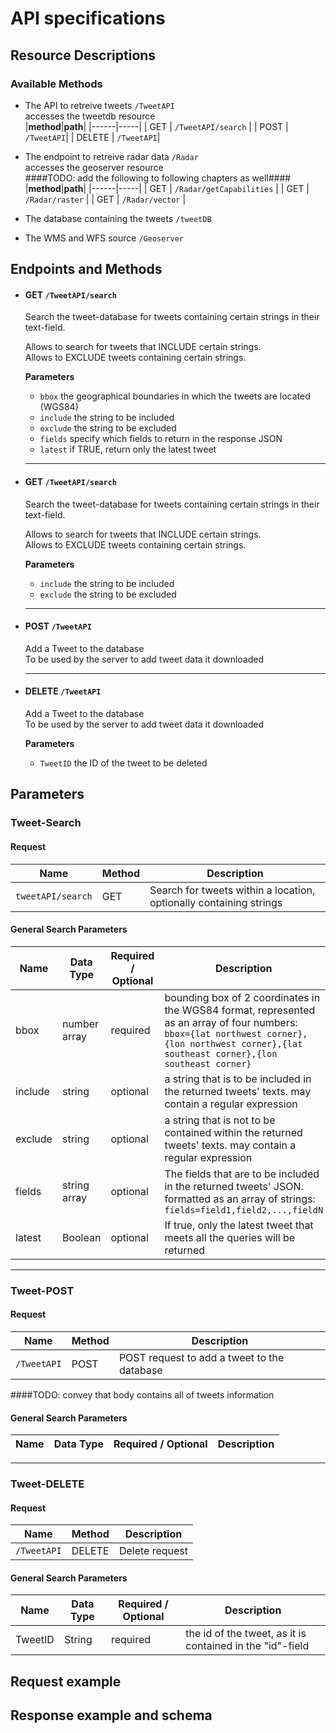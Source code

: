 # API specifications
## Resource Descriptions
 ### Available Methods
 * The API to retreive tweets `/TweetAPI`  
    accesses the tweetdb resource  
  |**method**|**path**|
  |------|-----|
  |  GET | `/TweetAPI/search` |
  | POST | `/TweetAPI`|
  | DELETE | `/TweetAPI`|

 * The endpoint to retreive radar data `/Radar`  
    accesses the geoserver resource   
   ####TODO: add the following to following chapters as well####  
  |**method**|**path**|
  |------|-----|
  |  GET | `/Radar/getCapabilities` |
  |  GET | `/Radar/raster` |
  |  GET | `/Radar/vector` |

 * The database containing the tweets `/tweetDB`  
 * The WMS and WFS source `/Geoserver`

## Endpoints and Methods


* #### GET `/TweetAPI/search`  
  Search the tweet-database for tweets containing certain strings in their text-field.  

  Allows to search for tweets that INCLUDE certain strings.  
  Allows to EXCLUDE tweets containing certain strings.  

  **Parameters**  
  * `bbox` the geographical boundaries in which the tweets are located (WGS84)  
  * `include` the string to be included  
  * `exclude` the string to be excluded  
  * `fields` specify which fields to return in the response JSON  
  * `latest` if TRUE, return only the latest tweet


  <hr>

* #### GET `/TweetAPI/search`  
  Search the tweet-database for tweets containing certain strings in their text-field.  

  Allows to search for tweets that INCLUDE certain strings.  
  Allows to EXCLUDE tweets containing certain strings.  

  **Parameters**  
  * `include` the string to be included  
  * `exclude` the string to be excluded  


  <hr>

* #### POST `/TweetAPI`
  Add a Tweet to the database  
  To be used by the server to add tweet data it downloaded


  <hr>

* #### DELETE `/TweetAPI`  
  Add a Tweet to the database  
  To be used by the server to add tweet data it downloaded  

  **Parameters**  
  * `TweetID` the ID of the tweet to be deleted  



## Parameters
### Tweet-Search
#### Request
| **Name** | **Method** | **Description**|
|----------|------------|----------------|
|`tweetAPI/search`| GET |Search for tweets within a location, optionally containing strings

#### General Search Parameters
| **Name** | **Data Type** |**Required / Optional**| **Description**|
|----------|---------------|-----------------------|----------------|
|bbox|number array|required|bounding box of 2 coordinates in the WGS84 format, represented as an array of four numbers: `bbox={lat northwest corner},{lon northwest corner},{lat southeast corner},{lon southeast corner}`|
|include|string|optional|a string that is to be included in the returned tweets' texts. may contain a regular expression|
|exclude|string|optional|a string that is not to be contained within the returned tweets' texts. may contain a regular expression|
|fields|string array|optional|The fields that are to be included in the returned tweets' JSON. formatted as an array of strings: `fields=field1,field2,...,fieldN`|
|latest|Boolean|optional|If true, only the latest tweet that meets all the queries will be returned|

<hr>

### Tweet-POST
#### Request
| **Name** | **Method** | **Description**|
|----------|------------|----------------|
|`/TweetAPI`|POST|POST request to add a tweet to the database|

####TODO: convey that body contains all of tweets information

#### General Search Parameters
| **Name** | **Data Type** |**Required / Optional**| **Description**|
|----------|---------------|-----------------------|----------------|

<hr>

### Tweet-DELETE
#### Request
| **Name** | **Method** | **Description**|
|----------|------------|----------------|
|`/TweetAPI` |DELETE  	  |Delete request  |

#### General Search Parameters
| **Name** | **Data Type** |**Required / Optional**| **Description**|
|----------|---------------|-----------------------|----------------|
|TweetID|String|required|the id of the tweet, as it is contained in the "id"-field|

## Request example

## Response example and schema

